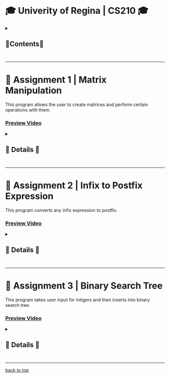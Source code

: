 # <a name="uofr-cs210">🎓 Univerity of Regina | CS210 🎓</a>

<details>
  <summary><h2>📃Contents📃<h2></summary>
    
+ [Assignment 1 | Matrix Manipulation](#ass-1)
+ [Assignment 2 | Infix to Postfix Expression](#ass-2)
+ [Assignment 3 | Binary Search Tree](#ass-3)

</details>




---




# 📰 <a name="ass-1">Assignment 1 | Matrix Manipulation</a>
This program allows the user to create matrices and perform certain operations with them.

### <a href="https://www.youtube.com/watch?v=9ERlNM9buBY&t=11s">Preview Video</a>

<details>
  <summary><h2>📖 Details 📖<h2></summary>
  <img align=left style="margin-left: 15px" width=48 src="https://github.com/IncorrectPleaseTryAgain/IncorrectPleaseTryAgain/assets/99939034/34353097-e4c3-436d-a2f7-4fe12a0894f6"/>
  <img align=left style="margin-left: 15px" width=48 src="https://github.com/IncorrectPleaseTryAgain/IncorrectPleaseTryAgain/assets/99939034/ebbabafb-6afd-40af-ab5e-01474b9d87fc"/>
  <br><br><br>

  ## This program prompts the user a selection of 7 options:
  <img src="https://github.com/IncorrectPleaseTryAgain/CS210/assets/99939034/8871a856-35d7-413f-8264-ae052c81c9ca" align="left" width="400px"></img>
  - [Create Matrix](#option-create)<br>
  - [Add Matrices](#option-add)<br>
  - [Subtract Matrices](#option-sub)<br>
  - [Multiply Matrices](#option-mult)<br>
  - [Print Matrix](#option-print)<br>
  - [Reset Terminal](#option-reset)<br>
  - [End Program](#option-end)<br>
  <br clear="left">
  
  ---
    
  ### <a name="option-create">1 - Create Matrix</a><br>
  <img src="https://github.com/IncorrectPleaseTryAgain/CS210/assets/99939034/0d18fd43-b320-4099-a03b-28d9940863e7" align="left" width="400px"></img>
  <br>

  <p>
    When the user selects option 1, they are prompted to give the dimentions of the matrix as well as all its values per index.
    Before the matrix is created the program will check to see if there is space as well as if the inputs are acceptable. If the 
    user provides an invalid input then they will be prompted so.
  </p>
  
  <br clear="left">
  
  [back to top](#uofr-cs210)
  
  ---
  
  ### <a name="option-add">2 - Add Matrices</a><br>
  <img src="https://github.com/IncorrectPleaseTryAgain/CS210/assets/99939034/bb5284c8-d384-4d79-bef7-b59c77fa6325" align="left" width="400px"></img>
  <br>

  <p>
    When the user selects option 2, they are prompted to give the indices of the matrices that they want the sum of.
    Before the matrices are added the program will check to see if the inputs are acceptable and if the matrices are compatible. 
    If the user provides invalid inputs or the matrices are incompatable then they will be prompted so.
  </p>

  <br clear="left">
  
  [back to top](#uofr-cs210)

  ---
  
  ### <a name="option-sub">3 - Subtract Matrices</a><br>
  <img src="https://github.com/IncorrectPleaseTryAgain/CS210/assets/99939034/5f213ba9-d2e0-45cf-9e9e-b1c78ce40956" align="left" width="400px"></img>
  <br>

  <p>
    When the user selects option 3, they are prompted to give the indices of the matrices that they want the difference of.
    Before the matrices are subtracted from each other the program will check to see if the inputs are acceptable and if 
    the matrices are compatible. If the user provides invalid inputs or the matrices are incompatable then they will be prompted so.
  </p>
  
  <br clear="left">

  [back to top](#uofr-cs210)
  
  ---
  
  ### <a name="option-mult">4 - Multiply Matrices</a><br>
  <img src="https://github.com/IncorrectPleaseTryAgain/CS210/assets/99939034/a9943126-3543-4614-a480-c2e45b63d179" align="left" width="400px"></img>
  <br>
  
  <p>
    When the user selects option 4, they are prompted to give the indices of the matrices that they want the product of.
    Before the matrices are multiplied the program will check to see if the inputs are acceptable and if the matrices are compatible.
    If the user provides invalid inputs or the matrices are incompatable then they will be prompted so.
  </p>
  
  <br clear="left">
  
  [back to top](#uofr-cs210)
  
  ---
  
  ### <a name="option-print">5 - Print Matrix</a><br>
  <img src="https://github.com/IncorrectPleaseTryAgain/CS210/assets/99939034/98eeee95-2426-44db-8a50-85435738144d" align="left" width="400px"></img>
  <br>

  <p>
    When the user selects option 5, they are prompted to give the index of the matrix that they would like to print.
    Before the matrix is printed the program will check to see if the input is acceptable. If the user provides 
    invalid input then they will be prompted so.
  </p>

  <br clear="left">
 
  [back to top](#uofr-cs210)
  
  ---

  ### <a name="option-reset">6 - Reset Terminal</a><br>
  <img src="https://github.com/IncorrectPleaseTryAgain/CS210/assets/99939034/89cfc4da-ddd9-413e-af10-9a2ad91aa861" align="left" width="400px"></img>
  <br>

  <p>
    When the user selects option 6, the terminal will reset back to default.
  </p>

  <br clear="left">

  [back to top](#uofr-cs210)
  
  ---
  
  ### <a name="option-end">7 - End Program</a><br>
  <img src="https://github.com/IncorrectPleaseTryAgain/CS210/assets/99939034/679f04e7-c51e-47e3-99a3-1ae88041c230" align="left" width="400px"></img>
  <br>

  <p>
    When the user selects option 7, the program is terminated.
  </p>

  <br clear="left">

  [back to top](#uofr-cs210)
  
</details>




---




# 📰 <a name="ass-2">Assignment 2 | Infix to Postfix Expression</a>
This program converts any infix expression to postfix.

### <a href="https://www.youtube.com/watch?v=aL667aWtWCk">Preview Video</a>

<details>
  <summary><h2>📖 Details 📖<h2></summary>
  <img align=left style="margin-left: 15px" width=48 src="https://github.com/IncorrectPleaseTryAgain/IncorrectPleaseTryAgain/assets/99939034/34353097-e4c3-436d-a2f7-4fe12a0894f6"/>
  <img align=left style="margin-left: 15px" width=48 src="https://github.com/IncorrectPleaseTryAgain/IncorrectPleaseTryAgain/assets/99939034/ebbabafb-6afd-40af-ab5e-01474b9d87fc"/>
  <br><br><br>

  ## This program prompts the user an infix expression
  <img src="https://github.com/IncorrectPleaseTryAgain/CS210/assets/99939034/0dd1c7a0-fb35-425c-aee5-92e862893ea0" align="left" width="400px"></img>
  - [Infix and Postfix Expressions](#infix-postfix-expressions)
  - [Algorithm](#algorithm)
  - [Examples](#examples)
  <br clear="left">
  
  ---
    
  ### <a name="infix-postfix-expressions">Infix And Postfix Expressions</a><br>
  <img src="https://github.com/IncorrectPleaseTryAgain/CS210/assets/99939034/2f00012c-1175-4026-98ae-ff933dc4b28c" align="left" width="400px"></img>

  <p>
    Infix Expressions: operations are written between operands.
    <br>
    Postfix Expression: operations are written after operands
    <br><br>
    Order of operations:
    <br>
    brackets : ( )
    <br>
    multiplication and devision : * , /
    <br>
    addition and subtraction : + , -
  </p>
  
  <br clear="left">
  
  [back to top](#uofr-cs210)

  ---

  ### <a name="algorithm">Infix -> Postfix Algorithm</a><br>
  <img src="https://github.com/IncorrectPleaseTryAgain/CS210/assets/99939034/77349b5b-7570-4c04-af18-21c5b63dca88" align="left" width="400px"></img>

  <p>
    The algorithm used to convert an infix expression to postfix makes use
    of a specific data structure, stack. 
    <br><br>
    The algorithm stores (push) and removes (pop) items from the stack according
    to specific conditions.
    <br><br>
    The psuedocode for the algorithm can be found <a href="https://github.com/IncorrectPleaseTryAgain/CS210/blob/main/CS210_Assignment2.zip">here</a>.
  </p>
  
  <br clear="left">
  
  [back to top](#uofr-cs210)

  ---

  ### <a name="examples">Infix -> Postfix Examples</a><br>
  <img src="https://github.com/IncorrectPleaseTryAgain/CS210/assets/99939034/9374e721-95f4-466c-8f24-3d29f62c3b91" align="left" width="400px"></img>

  <p>
    Infix: ((A+B)*C)/(D-A)
    <br>
    Postfix: AB+C*DA-/
    <br>
  </p>

  <br clear="left"><br>

  <img src="https://github.com/IncorrectPleaseTryAgain/CS210/assets/99939034/f2bfdad5-f0b8-423e-be87-8f5156ca4481" align="left" width="400px"></img>

  <p>
    Infix: (A+B
    <br>
    Invalid Expression
  </p>

  <br clear="left">

  [back to top](#uofr-cs210)
    
</details>




---




# 📰 <a name="ass-3">Assignment 3 | Binary Search Tree</a>
This program takes user input for intigers and then inserts into binary search tree.

### <a href="https://youtu.be/jHKdD1z4S7I">Preview Video</a>

<details>
  <summary><h2>📖 Details 📖<h2></summary>
  <img align=left style="margin-left: 15px" width=48 src="https://github.com/IncorrectPleaseTryAgain/IncorrectPleaseTryAgain/assets/99939034/34353097-e4c3-436d-a2f7-4fe12a0894f6"/>
  <img align=left style="margin-left: 15px" width=48 src="https://github.com/IncorrectPleaseTryAgain/IncorrectPleaseTryAgain/assets/99939034/ebbabafb-6afd-40af-ab5e-01474b9d87fc"/>
  <br><br><br>

  ## The user is prompted to set the size and give input for the BST.

  <img src="https://github.com/IncorrectPleaseTryAgain/CS210/assets/99939034/3b31bf20-e8fd-4947-bf07-3a0ee688558f" align="left" width="400px"></img>
  <br clear="left">
  
  ---
    
  ### User is then prompted several options that they can perform.
  <img src="https://github.com/IncorrectPleaseTryAgain/CS210/assets/99939034/c1565577-f412-42fa-bcb7-6f81579c6885" align="left" width="400px"></img>
  - [Insert New Item](#a3-insert-new-item)
  - [Delete Item](#a3-delete-item)
  - [Print](#a3-print)
  - [Clear BST](#a3-clear-bst)
  - [Exit Program](#a3-exit-program)
  <br clear="left">
  
  [back to top](#uofr-cs210)

  ---

  ### <a name="a3-insert-new-item">Insert New Item.</a><br>
  <img src="https://github.com/IncorrectPleaseTryAgain/CS210/assets/99939034/343dd528-5626-4a77-8c50-829af495095d" align="left" width="400px"></img>

  <p>
    Allows the user to insert new integer into the BST.
    <br>
    Invalid item will give error message
    <br> 
    Duplicate item will give error message
  </p>
  
  <br clear="left">
  
  [back to top](#uofr-cs210)

  ---

  ### <a name="a3-delete-item">Delete Item.</a><br>
  <img src="https://github.com/IncorrectPleaseTryAgain/CS210/assets/99939034/917c2124-9d2e-4b23-b047-ba40aecf3f3f" align="left" width="400px"></img>

  <p>
    Allows the user to delete item from BST.
    <br>
    Invalid item will give error message
    <br> 
    Non-exsistent item will give error message
  </p>
  
  <br clear="left">
  
  [back to top](#uofr-cs210)

  ---

  ### <a name="a3-print">Print.</a><br>
  <img src="https://github.com/IncorrectPleaseTryAgain/CS210/assets/99939034/450172f0-c4a3-4781-a7dc-6ca951e54352" align="left" width="400px"></img>

  Prints the BST: 
  <br>
  In-Order
  <br>
  Post-Order
  <br>
  Pre-Order
  <br>
  <a href="https://www.freecodecamp.org/news/binary-search-tree-traversal-inorder-preorder-post-order-for-bst/">Website Explanaition</a>
  
  <br clear="left">
  
  [back to top](#uofr-cs210)

  ---
  
  ### <a name="a3-clear-bst">Clear BST.</a><br>
  <img src="https://github.com/IncorrectPleaseTryAgain/CS210/assets/99939034/4d6eec95-0269-4daf-a259-8380bae61a60" align="left" width="400px"></img>

  <p>
    Removes each node in the BST.
    <br>
    This is done by deleting the root node until the BST is empty.
  </p>

  <br clear="left">
  
  [back to top](#uofr-cs210)

  ---
  
  ### <a name="a3-exit-program">Exit Program.</a><br>
  <img src="https://github.com/IncorrectPleaseTryAgain/CS210/assets/99939034/c9b9856c-dc70-416d-967b-ea343dc9627b" align="left" width="400px"></img>

  <p>
    Clears the BST and then terminates the program.
  </p>

  <br clear="left">

  [back to top](#uofr-cs210)

</details>

---

[back to top](#uofr-cs210)
